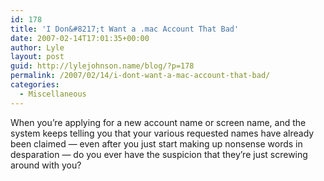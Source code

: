 ```yaml
---
id: 178
title: 'I Don&#8217;t Want a .mac Account That Bad'
date: 2007-02-14T17:01:35+00:00
author: Lyle
layout: post
guid: http://lylejohnson.name/blog/?p=178
permalink: /2007/02/14/i-dont-want-a-mac-account-that-bad/
categories:
  - Miscellaneous
---
```

When you&#8217;re applying for a new account name or screen name, and the system keeps telling you that your various requested names have already been claimed &#8212; even after you just start making up nonsense words in desparation &#8212; do you ever have the suspicion that they&#8217;re just screwing around with you?